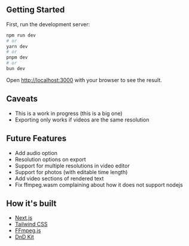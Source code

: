 ## Getting Started

First, run the development server:

```bash
npm run dev
# or
yarn dev
# or
pnpm dev
# or
bun dev
```

Open [http://localhost:3000](http://localhost:3000) with your browser to see the result.

## Caveats

- This is a work in progress (this is a big one)
- Exporting only works if videos are the same resolution

## Future Features

- Add audio option
- Resolution options on export
- Support for multiple resolutions in video editor
- Support for photos (with editable time length)
- Add video sections of rendered text
- Fix ffmpeg.wasm complaining about how it does not support nodejs

## How it's built

- [Next.js](https://nextjs.org/)
- [Tailwind CSS](https://tailwindcss.com/)
- [FFmpeg.js](https://github.com/ffmpeg.wasm/ffmpeg.wasm)
- [DnD Kit](https://dndkit.com/)
